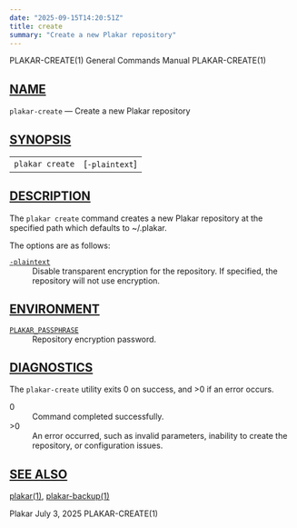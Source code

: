 ```yaml
---
date: "2025-09-15T14:20:51Z"
title: create
summary: "Create a new Plakar repository"
---
```

<div class="head" role="doc-pageheader" aria-label="Manual header
  line"><span class="head-ltitle">PLAKAR-CREATE(1)</span>
  <span class="head-vol">General Commands Manual</span>
  <span class="head-rtitle">PLAKAR-CREATE(1)</span></div>
<main class="manual-text">
<section class="Sh">
<h2 class="Sh" id="NAME"><a class="permalink" href="#NAME">NAME</a></h2>
<p class="Pp"><code class="Nm">plakar-create</code> &#x2014;
    <span class="Nd" role="doc-subtitle">Create a new Plakar
  repository</span></p>
</section>
<section class="Sh">
<h2 class="Sh" id="SYNOPSIS"><a class="permalink" href="#SYNOPSIS">SYNOPSIS</a></h2>
<table class="Nm">
  <tr>
    <td><code class="Nm">plakar create</code></td>
    <td>[<code class="Fl">-plaintext</code>]</td>
  </tr>
</table>
</section>
<section class="Sh">
<h2 class="Sh" id="DESCRIPTION"><a class="permalink" href="#DESCRIPTION">DESCRIPTION</a></h2>
<p class="Pp">The <code class="Nm">plakar create</code> command creates a new
    Plakar repository at the specified path which defaults to
    <span class="Pa">~/.plakar</span>.</p>
<p class="Pp">The options are as follows:</p>
<dl class="Bl-tag">
  <dt id="plaintext"><a class="permalink" href="#plaintext"><code class="Fl">-plaintext</code></a></dt>
  <dd>Disable transparent encryption for the repository. If specified, the
      repository will not use encryption.</dd>
</dl>
</section>
<section class="Sh">
<h2 class="Sh" id="ENVIRONMENT"><a class="permalink" href="#ENVIRONMENT">ENVIRONMENT</a></h2>
<dl class="Bl-tag">
  <dt id="PLAKAR_PASSPHRASE"><a class="permalink" href="#PLAKAR_PASSPHRASE"><code class="Ev">PLAKAR_PASSPHRASE</code></a></dt>
  <dd>Repository encryption password.</dd>
</dl>
</section>
<section class="Sh">
<h2 class="Sh" id="DIAGNOSTICS"><a class="permalink" href="#DIAGNOSTICS">DIAGNOSTICS</a></h2>
<p class="Pp">The <code class="Nm">plakar-create</code> utility exits&#x00A0;0
    on success, and&#x00A0;&gt;0 if an error occurs.</p>
<dl class="Bl-tag">
  <dt>0</dt>
  <dd>Command completed successfully.</dd>
  <dt>&gt;0</dt>
  <dd>An error occurred, such as invalid parameters, inability to create the
      repository, or configuration issues.</dd>
</dl>
</section>
<section class="Sh">
<h2 class="Sh" id="SEE_ALSO"><a class="permalink" href="#SEE_ALSO">SEE
  ALSO</a></h2>
<p class="Pp"><a class="Xr" href="../plakar/" aria-label="plakar, section
    1">plakar(1)</a>,
    <a class="Xr" href="../plakar-backup/" aria-label="plakar-backup, section
    1">plakar-backup(1)</a></p>
</section>
</main>
<div class="foot" role="doc-pagefooter" aria-label="Manual footer
  line"><span class="foot-left">Plakar</span> <span class="foot-date">July 3,
  2025</span> <span class="foot-right">PLAKAR-CREATE(1)</span></div>
